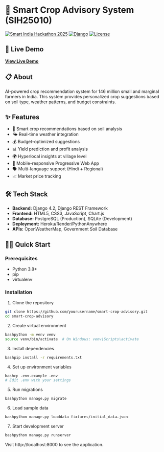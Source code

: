 # 🌾 Smart Crop Advisory System (SIH25010)

[![Smart India Hackathon 2025](https://img.shields.io/badge/SIH-2025-blue)](https://www.sih.gov.in)
[![Django](https://img.shields.io/badge/Django-4.2-green)](https://www.djangoproject.com/)
[![License](https://img.shields.io/badge/License-MIT-yellow)](LICENSE)

## 🚀 Live Demo

**[View Live Demo](https://your-deployment-url.herokuapp.com)**

## 📋 About

AI-powered crop recommendation system for 146 million small and marginal farmers in India. This system provides personalized crop suggestions based on soil type, weather patterns, and budget constraints.

## ✨ Features

- 🌱 Smart crop recommendations based on soil analysis
- 🌤️ Real-time weather integration
- 💰 Budget-optimized suggestions
- 📊 Yield prediction and profit analysis
- 🌍 Hyperlocal insights at village level
- 📱 Mobile-responsive Progressive Web App
- 🗣️ Multi-language support (Hindi + Regional)
- 📈 Market price tracking

## 🛠️ Tech Stack

- **Backend:** Django 4.2, Django REST Framework
- **Frontend:** HTML5, CSS3, JavaScript, Chart.js
- **Database:** PostgreSQL (Production), SQLite (Development)
- **Deployment:** Heroku/Render/PythonAnywhere
- **APIs:** OpenWeatherMap, Government Soil Database

## 🏃‍♂️ Quick Start

### Prerequisites

- Python 3.8+
- pip
- virtualenv

### Installation

1. Clone the repository

```bash
git clone https://github.com/yourusername/smart-crop-advisory.git
cd smart-crop-advisory
```

2. Create virtual environment

```bash
bashpython -m venv venv
source venv/bin/activate  # On Windows: venv\Scripts\activate
```

3. Install dependencies

```bash
bashpip install -r requirements.txt
```

4. Set up environment variables

```bash
bashcp .env.example .env
# Edit .env with your settings
```

5. Run migrations

```bash
bashpython manage.py migrate
```

6. Load sample data

```bash
bashpython manage.py loaddata fixtures/initial_data.json
```

7. Start development server

```bash
bashpython manage.py runserver
```

Visit http://localhost:8000 to see the application.
